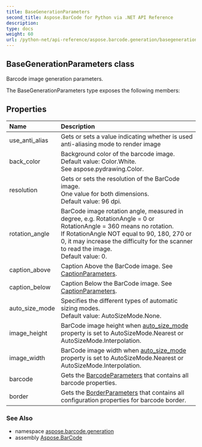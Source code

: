```yaml
---
title: BaseGenerationParameters
second_title: Aspose.BarCode for Python via .NET API Reference
description: 
type: docs
weight: 60
url: /python-net/api-reference/aspose.barcode.generation/basegenerationparameters/
---
```


## BaseGenerationParameters class

Barcode image generation parameters.

The BaseGenerationParameters type exposes the following members:
## Properties
| Name | Description |
| :- | :- |
|use_anti_alias|Gets or sets a value indicating whether is used anti-aliasing mode to render image|
|back_color|Background color of the barcode image.<br/>            Default value: Color.White.<br/>            See aspose.pydrawing.Color.|
|resolution|Gets or sets the resolution of the BarCode image.<br/>            One value for both dimensions.<br/>            Default value: 96 dpi.|
|rotation_angle|BarCode image rotation angle, measured in degree, e.g. RotationAngle = 0 or RotationAngle = 360 means no rotation.<br/>            If RotationAngle NOT equal to 90, 180, 270 or 0, it may increase the difficulty for the scanner to read the image.<br/>            Default value: 0.|
|caption_above|Caption Above the BarCode image. See [CaptionParameters](/barcode/python-net/api-reference/aspose.barcode.generation/captionparameters/).|
|caption_below|Caption Below the BarCode image. See [CaptionParameters](/barcode/python-net/api-reference/aspose.barcode.generation/captionparameters/).|
|auto_size_mode|Specifies the different types of automatic sizing modes.<br/>            Default value: AutoSizeMode.None.|
|image_height|BarCode image height when [auto_size_mode](/barcode/python-net/api-reference/aspose.barcode.generation/basegenerationparameters/) property is set to AutoSizeMode.Nearest or AutoSizeMode.Interpolation.|
|image_width|BarCode image width when [auto_size_mode](/barcode/python-net/api-reference/aspose.barcode.generation/basegenerationparameters/) property is set to AutoSizeMode.Nearest or AutoSizeMode.Interpolation.|
|barcode|Gets the [BarcodeParameters](/barcode/python-net/api-reference/aspose.barcode.generation/barcodeparameters/) that contains all barcode properties.|
|border|Gets the [BorderParameters](/barcode/python-net/api-reference/aspose.barcode.generation/borderparameters/) that contains all configuration properties for barcode border.|

### See Also

* namespace [aspose.barcode.generation](/barcode/python-net/api-reference/aspose.barcode.generation/)
* assembly [Aspose.BarCode](/barcode/python-net/api-reference/)

